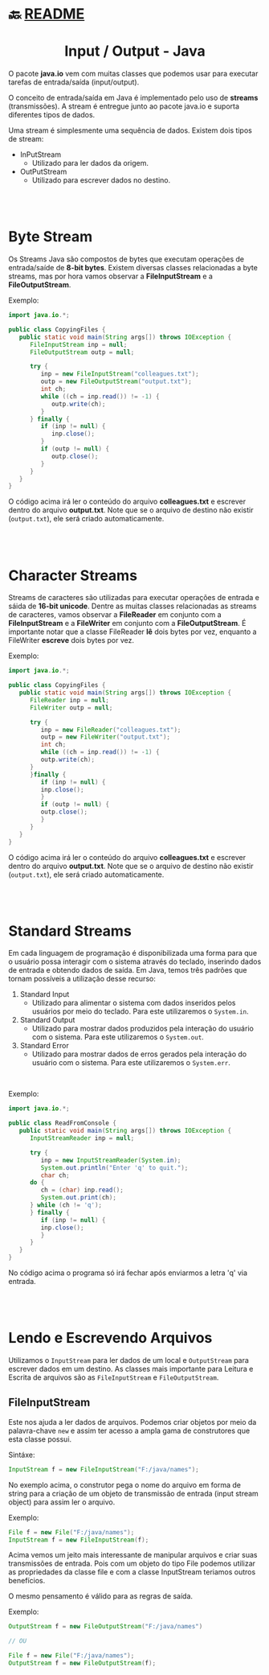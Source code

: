 # :back: [README](../../../README.md#programming-languages)

<h1 align="center">
   Input / Output - Java
</h1>

O pacote **java.io** vem com muitas classes que podemos usar para executar tarefas de entrada/saída (input/output).

O conceito de entrada/saída em Java é implementado pelo uso de **streams** (transmissões). A stream é entregue junto ao pacote java.io e suporta diferentes tipos de dados.

Uma stream é simplesmente uma sequência de dados. Existem dois tipos de stream:
-  InPutStream
   -  Utilizado para ler dados da origem.
-  OutPutStream
   -  Utilizado para escrever dados no destino.

<br>
<br>

# Byte Stream
Os Streams Java são compostos de bytes que executam operações de entrada/saíde de **8-bit bytes**. Existem diversas classes relacionadas a byte streams, mas por hora vamos observar a **FileInputStream** e a **FileOutputStream**.

Exemplo:

```java
import java.io.*;

public class CopyingFiles {
   public static void main(String args[]) throws IOException {
      FileInputStream inp = null;
      FileOutputStream outp = null;

      try {
         inp = new FileInputStream("colleagues.txt");
         outp = new FileOutputStream("output.txt");
         int ch;
         while ((ch = inp.read()) != -1) {
            outp.write(ch);
         }
      } finally {
         if (inp != null) {
            inp.close();
         }
         if (outp != null) {
            outp.close();
         }
      }
   }
}
```

O código acima irá ler o conteúdo do arquivo **colleagues.txt** e escrever dentro do arquivo **output.txt**. Note que se o arquivo de destino não existir (`output.txt`), ele será criado automaticamente.

<br>
<br>

# Character Streams
Streams de caracteres são utilizadas para executar operações de entrada e sáida de **16-bit unicode**. Dentre as muitas classes relacionadas as streams de caracteres, vamos observar a **FileReader** em conjunto com a **FileInputStream** e a **FileWriter** em conjunto com a **FileOutputStream**. É importante notar que a classe FileReader **lê** dois bytes por vez, enquanto a FileWriter **escreve** dois bytes por vez.

Exemplo:

```java
import java.io.*;

public class CopyingFiles {
   public static void main(String args[]) throws IOException {
      FileReader inp = null;
      FileWriter outp = null;

      try {
         inp = new FileReader("colleagues.txt");
         outp = new FileWriter("output.txt");
         int ch;
         while ((ch = inp.read()) != -1) {
         outp.write(ch);
      }
      }finally {
         if (inp != null) {
         inp.close();
         }
         if (outp != null) {
         outp.close();
         }
      }
   }
}
```

O código acima irá ler o conteúdo do arquivo **colleagues.txt** e escrever dentro do arquivo **output.txt**. Note que se o arquivo de destino não existir (`output.txt`), ele será criado automaticamente.

<br>
<br>

# Standard Streams
Em cada linguagem de programação é disponibilizada uma forma para que o usuário possa interagir com o sistema através do teclado, inserindo dados de entrada e obtendo dados de saída. Em Java, temos três padrões que tornam possíveis a utilização desse recurso:

1. Standard Input
   - Utilizado para alimentar o sistema com dados inseridos pelos usuários por meio do teclado. Para este utilizaremos o `System.in`. 
2. Standard Output
   - Utilizado para mostrar dados produzidos pela interação do usuário com o sistema. Para este utilizaremos o `System.out`. 
3. Standard Error
   - Utilizado para mostrar dados de erros gerados pela interação do usuário com o sistema. Para este utilizaremos o `System.err`.

<br>

Exemplo:

```java
import java.io.*;

public class ReadFromConsole {
   public static void main(String args[]) throws IOException {
      InputStreamReader inp = null;

      try {
         inp = new InputStreamReader(System.in);
         System.out.println("Enter 'q' to quit.");
         char ch;
      do {
         ch = (char) inp.read();
         System.out.print(ch);
      } while (ch != 'q');
      } finally {
         if (inp != null) {
         inp.close();
         }
      }
   }
}
```

No código acima o programa só irá fechar após enviarmos a letra 'q' via entrada.

<br>
<br>

# Lendo e Escrevendo Arquivos
Utilizamos o `InputStream` para ler dados de um local e `OutputStream` para escrever dados em um destino. As classes mais importante para Leitura e Escrita de arquivos são as `FileInputStream` e `FileOutputStream`.

## FileInputStream
Este nos ajuda a ler dados de arquivos. Podemos criar objetos por meio da palavra-chave `new` e assim ter acesso a ampla gama de construtores que esta classe possui.

Sintáxe:

```java
InputStream f = new FileInputStream("F:/java/names");
```

No exemplo acima, o construtor pega o nome do arquivo em forma de string para a criação de um objeto de transmissão de entrada (input stream object) para assim ler o arquivo.

Exemplo:

```java
File f = new File("F:/java/names");
InputStream f = new FileInputStream(f);
```

Acima vemos um jeito mais interessante de manipular arquivos e criar suas transmissões de entrada. Pois com um objeto do tipo File podemos utilizar as propriedades da classe file e com a classe InputStream teriamos outros benefícios.

O mesmo pensamento é válido para as regras de saída.

Exemplo:

```java
OutputStream f = new FileOutputStream("F:/java/names")

// OU

File f = new File("F:/java/names");
OutputStream f = new FileOutputStream(f);
```












